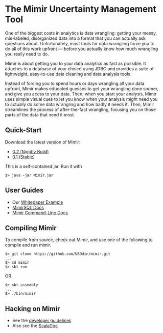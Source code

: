 # The Mimir Uncertainty Management Tool

One of the biggest costs in analytics is data wrangling: getting your messy, mis-labeled, disorganized data into a format that you can actually ask questions about. Unfortunately, most tools for data wrangling force you to do all of this work upfront — before you actually know how much wrangling you really need to do.

Mimir is about getting you to your data analytics as fast as possible. It attaches to a database of your choice using JDBC and provides a suite of lightweight, easy-to-use data cleaning and data analysis tools.

Instead of forcing you to spend hours or days wrangling all your data upfront, Mimir makes educated guesses to get your wrangling done sooner, and give you acess to your data. Then, when you start your analysis, Mimir uses simple visual cues to let you know when your analysis might need you to actually do some data wrangling and how badly it needs it. Then, Mimir streamlines the process of after-the-fact wrangling, focusing you on those parts of the data that need it most.

## Quick-Start

Download the latest version of Mimir:
* [0.2 (Nightly Build)](http://maven.mimirdb.info/mimirdb/mimir-core_2.10/0.2-SNAPSHOT/Mimir.jar)
* [0.1 (Stable)](http://maven.mimirdb.info/mimirdb/mimir-core_2.10/0.1/Mimir.jar)

This is a self-contained jar.  Run it with
```
$> java -jar Mimir.jar
```

## User Guides
* Our [Whitepaper Example](http://mimirdb.info/whitepaper.html)
* [MimirSQL Docs](https://github.com/UBOdin/mimir/wiki/Mimir-SQL)
* [Mimir Command-Line Docs](https://github.com/UBOdin/mimir/wiki/Mimir-CLI)


## Compiling Mimir

To compile from source, check out Mimir, and use one of the following to compile and run mimir.
```
$> git clone https://github.com/UBOdin/mimir.git
...
$> cd mimir
$> sbt run
```
OR
```
$> sbt assembly
...
$> ./bin/mimir
```

## Hacking on Mimir

* See the [developer guidelines](https://github.com/UBOdin/mimir/wiki/Development)
* Also see the [ScalaDoc](http://doc.odin.cse.buffalo.edu/mimir)
